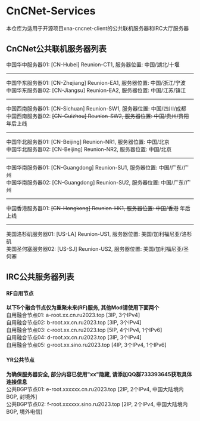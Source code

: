 # CnCNet-Services
本仓库为适用于开源项目xna-cncnet-client的公共联机服务器和IRC大厅服务器

## CnCNet公共联机服务器列表
中国华中服务器01: [CN-Hubei] Reunion-CT1, 服务器位置: 中国/湖北/十堰

---

中国华东服务器01: [CN-Zhejiang] Reunion-EA1, 服务器位置: 中国/浙江/宁波<br>
中国华东服务器02: [CN-Jiangsu] Reunion-EA2, 服务器位置: 中国/江苏/镇江

---

中国西南服务器01: [CN-Sichuan] Reunion-SW1, 服务器位置: 中国/四川/成都<br>
中国西南服务器02: <del>[CN-Guizhou] Reunion-SW2, 服务器位置: 中国/贵州/贵阳</del> 年后上线

---

中国华北服务器01: [CN-Beijing] Reunion-NR1, 服务器位置: 中国/北京<br>
中国华北服务器02: [CN-Beijing] Reunion-NR2, 服务器位置: 中国/北京

---

中国华南服务器01: [CN-Guangdong] Reunion-SU1, 服务器位置: 中国/广东/广州<br>
中国华南服务器02: [CN-Guangdong] Reunion-SU2, 服务器位置: 中国/广东/广州

---

中国香港服务器01: <del>[CN-Hongkong] Reunion-HK1, 服务器位置: 中国/香港</del> 年后上线

---

美国洛杉矶服务器01: [US-LA] Reunion-US1, 服务器位置: 美国/加利福尼亚/洛杉矶<br>
美国圣何塞服务器02: [US-SJ] Reunion-US2, 服务器位置: 美国/加利福尼亚/圣何塞



## IRC公共服务器列表
#### RF自用节点
**以下5个融合节点仅为重聚未来(RF)服务, 其他Mod请使用下面两个**<br>
自用融合节点01: a-root.xx.cn.ru2023.top [3IP, 3个IPv4]<br>
自用融合节点02: b-root.xx.cn.ru2023.top [3IP, 3个IPv4]<br>
自用融合节点03: c-root.xx.cn.ru2023.top [5IP, 4个IPv4, 1个IPv6]<br>
自用融合节点04: d-root.xx.cn.ru2023.top [3IP, 3个IPv4]<br>
自用融合节点05: g-root.xx.sino.ru2023.top [4IP, 3个IPv4, 1个IPv6]

#### YR公共节点
**为确保服务器安全, 部分内容已使用"xx"隐藏, 请添加QQ群733393645获取具体连接信息**<br>
公共BGP节点01: e-root.xxxxxx.cn.ru2023.top [2IP, 2个IPv4, 中国大陆境内BGP, 封境外]<br>
公共BGP节点02: f-root.xxxxxx.sino.ru2023.top [2IP, 2个IPv4, 中国大陆境内BGP, 境外电信]